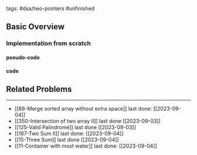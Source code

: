 tags: #dsa/two-pointers #unfinished 
## Basic Overview

### Implementation from scratch
#### pseudo-code

#### code

## Related Problems
---
- [[88-Merge sorted array without extra space]] last done: [[2023-09-04]]
- [[350-Intersection of two array II]] last done [[2023-09-03]]
- [[125-Valid Palindrome]] last done [[2023-09-03]]
- [[167-Two Sum II]] last done: [[2023-09-04]]
- [[15-Three Sum]] last done [[2023-09-04]]
- [[11-Container with most water]] last done: [[2023-09-04]]